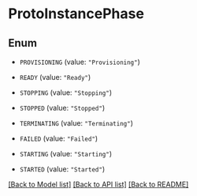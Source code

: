 # ProtoInstancePhase

## Enum


* `PROVISIONING` (value: `"Provisioning"`)

* `READY` (value: `"Ready"`)

* `STOPPING` (value: `"Stopping"`)

* `STOPPED` (value: `"Stopped"`)

* `TERMINATING` (value: `"Terminating"`)

* `FAILED` (value: `"Failed"`)

* `STARTING` (value: `"Starting"`)

* `STARTED` (value: `"Started"`)


[[Back to Model list]](../README.md#documentation-for-models) [[Back to API list]](../README.md#documentation-for-api-endpoints) [[Back to README]](../README.md)



